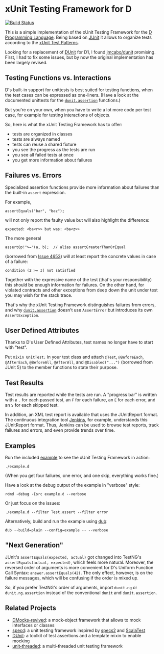 xUnit Testing Framework for D
=============================

[![Build Status](https://travis-ci.org/linkrope/dunit.svg?branch=master)](https://travis-ci.org/linkrope/dunit)

This is a simple implementation of the xUnit Testing Framework
for the [D Programming Language](http://dlang.org).
Being based on [JUnit](http://junit.org) it allows to organize tests
according to the [xUnit Test Patterns](http://xunitpatterns.com).

Looking for a replacement of
[DUnit](http://www.dsource.org/projects/dmocks/wiki/DUnit) for D1,
I found [jmcabo/dunit](https://github.com/jmcabo/dunit) promising.
First, I had to fix some issues, but by now the original implementation
has been largely revised.

Testing Functions vs. Interactions
----------------------------------

D's built-in support for unittests is best suited for testing functions,
when the test cases can be expressed as one-liners.
(Have a look at the documented unittests for the
[`dunit.assertion`](src/dunit/assertion.d) functions.)

But you're on your own, when you have to write a lot more code per test case,
for example for testing interactions of objects.

So, here is what the xUnit Testing Framework has to offer:
- tests are organized in classes
- tests are always named
- tests can reuse a shared fixture
- you see the progress as the tests are run
- you see all failed tests at once
- you get more information about failures

Failures vs. Errors
-------------------

Specialized assertion functions provide more information about failures than
the built-in `assert` expression.

For example,

    assertEquals("bar", "baz");

will not only report the faulty value but will also highlight the difference:

    expected: <ba<r>> but was: <ba<z>>

The more general

    assertOp!">="(a, b);  // alias assertGreaterThanOrEqual

(borrowed from
[Issue 4653](http://d.puremagic.com/issues/show_bug.cgi?id=4653))
will at least report the concrete values in case of a failure:

    condition (2 >= 3) not satisfied

Together with the expressive name of the test (that's your responsibility)
this should be enough information for failures. On the other hand, for
violated contracts and other exceptions from deep down the unit under test
you may wish for the stack trace.

That's why the xUnit Testing Framework distinguishes failures from errors,
and why [`dunit.assertion`](src/dunit/assertion.d) doesn't use `AssertError`
but introduces its own `AssertException`.

User Defined Attributes
-----------------------

Thanks to D's User Defined Attributes, test names no longer have to start with
"test".

Put `mixin UnitTest;` in your test class and attach `@Test`,
`@BeforeEach`, `@AfterEach`, `@BeforeAll`, `@AfterAll`, and `@Disabled("...")`
(borrowed from JUnit 5) to the member functions to state their purpose.

Test Results
------------

Test results are reported while the tests are run. A "progress bar" is written
with a `.` for each passed test, an `F` for each failure, an `E` for each error,
and an `S` for each skipped test.

In addition, an XML test report is available that uses the JUnitReport format.
The continuous integration tool [Jenkins](http://jenkins-ci.org), for example,
understands this JUnitReport format. Thus, Jenkins can be used to browse
test reports, track failures and errors, and even provide trends over time.

Examples
--------

Run the included [example](example.d) to see the xUnit Testing Framework in action:

    ./example.d

(When you get four failures, one error, and one skip, everything works fine.)

Have a look at the debug output of the example in "verbose" style:

    rdmd -debug -Isrc example.d --verbose

Or just focus on the issues:

    ./example.d --filter Test.assert --filter error

Alternatively, build and run the example using
[dub](https://github.com/rejectedsoftware/dub):

    dub --build=plain --config=example -- --verbose

"Next Generation"
-----------------

JUnit's `assertEquals(expected, actual)` got changed into
TestNG's `assertEquals(actual, expected)`, which feels more natural.
Moreover, the reversed order of arguments is more convenient for
D's Uniform Function Call Syntax: `answer.assertEquals(42)`.
The only effect, however, is on the failure messages,
which will be confusing if the order is mixed up.

So, if you prefer TestNG's order of arguments,
import `dunit.ng` or `dunit.ng.assertion`
instead of the conventional `dunit` and `dunit.assertion`.

Related Projects
----------------

- [DMocks-revived](https://github.com/QAston/DMocks-revived):
  a mock-object framework that allows to mock interfaces or classes
- [specd](https://github.com/jostly/specd):
  a unit testing framework inspired by [specs2](http://etorreborre.github.io/specs2/)
  and [ScalaTest](http://www.scalatest.org)
- [DUnit](https://github.com/kalekold/dunit):
  a toolkit of test assertions and a template mixin to enable mocking
- [unit-threaded](https://github.com/atilaneves/unit-threaded):
  a multi-threaded unit testing framework
